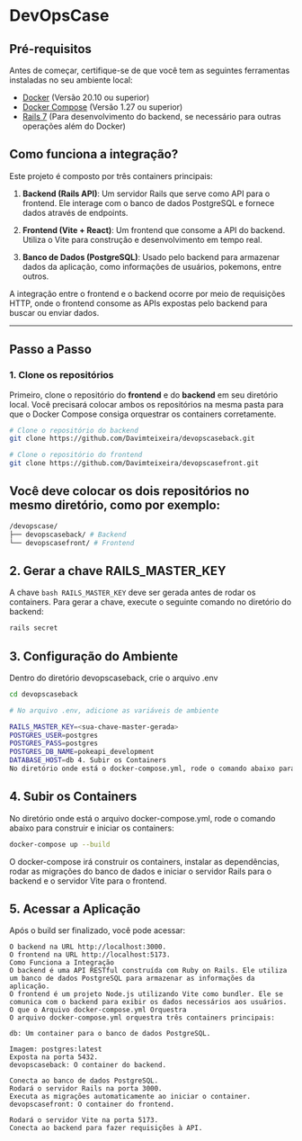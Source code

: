 # DevOpsCase

## Pré-requisitos

Antes de começar, certifique-se de que você tem as seguintes ferramentas instaladas no seu ambiente local:

- [Docker](https://www.docker.com/get-started) (Versão 20.10 ou superior)
- [Docker Compose](https://docs.docker.com/compose/install/) (Versão 1.27 ou superior)
- [Rails 7](https://rubyonrails.org/) (Para desenvolvimento do backend, se necessário para outras operações além do Docker)

## Como funciona a integração?

Este projeto é composto por três containers principais:

1. **Backend (Rails API)**: Um servidor Rails que serve como API para o frontend. Ele interage com o banco de dados PostgreSQL e fornece dados através de endpoints.

2. **Frontend (Vite + React)**: Um frontend que consome a API do backend. Utiliza o Vite para construção e desenvolvimento em tempo real.

3. **Banco de Dados (PostgreSQL)**: Usado pelo backend para armazenar dados da aplicação, como informações de usuários, pokemons, entre outros.

A integração entre o frontend e o backend ocorre por meio de requisições HTTP, onde o frontend consome as APIs expostas pelo backend para buscar ou enviar dados.

---

## Passo a Passo

### 1. Clone os repositórios

Primeiro, clone o repositório do **frontend** e do **backend** em seu diretório local. Você precisará colocar ambos os repositórios na mesma pasta para que o Docker Compose consiga orquestrar os containers corretamente.

```bash
# Clone o repositório do backend
git clone https://github.com/Davimteixeira/devopscaseback.git

# Clone o repositório do frontend
git clone https://github.com/Davimteixeira/devopscasefront.git
```

## Você deve colocar os dois repositórios no mesmo diretório, como por exemplo:

```bash
/devopscase/
├── devopscaseback/ # Backend
└── devopscasefront/ # Frontend
```

## 2. Gerar a chave RAILS_MASTER_KEY

A chave `bash RAILS_MASTER_KEY` deve ser gerada antes de rodar os containers. Para gerar a chave, execute o seguinte comando no diretório do backend:

```bash
rails secret
```

## 3. Configuração do Ambiente

Dentro do diretório devopscaseback, crie o arquivo .env

```bash
cd devopscaseback

# No arquivo .env, adicione as variáveis de ambiente

RAILS_MASTER_KEY=<sua-chave-master-gerada>
POSTGRES_USER=postgres
POSTGRES_PASS=postgres
POSTGRES_DB_NAME=pokeapi_development
DATABASE_HOST=db 4. Subir os Containers
No diretório onde está o docker-compose.yml, rode o comando abaixo para construir e iniciar os containers:
```

## 4. Subir os Containers

No diretório onde está o arquivo docker-compose.yml, rode o comando abaixo para construir e iniciar os containers:

```bash
docker-compose up --build
```

O docker-compose irá construir os containers, instalar as dependências, rodar as migrações do banco de dados e iniciar o servidor Rails para o backend e o servidor Vite para o frontend.

## 5. Acessar a Aplicação

Após o build ser finalizado, você pode acessar:

```
O backend na URL http://localhost:3000.
O frontend na URL http://localhost:5173.
Como Funciona a Integração
O backend é uma API RESTful construída com Ruby on Rails. Ele utiliza um banco de dados PostgreSQL para armazenar as informações da aplicação.
O frontend é um projeto Node.js utilizando Vite como bundler. Ele se comunica com o backend para exibir os dados necessários aos usuários.
O que o Arquivo docker-compose.yml Orquestra
O arquivo docker-compose.yml orquestra três containers principais:

db: Um container para o banco de dados PostgreSQL.

Imagem: postgres:latest
Exposta na porta 5432.
devopscaseback: O container do backend.

Conecta ao banco de dados PostgreSQL.
Rodará o servidor Rails na porta 3000.
Executa as migrações automaticamente ao iniciar o container.
devopscasefront: O container do frontend.

Rodará o servidor Vite na porta 5173.
Conecta ao backend para fazer requisições à API.

```
